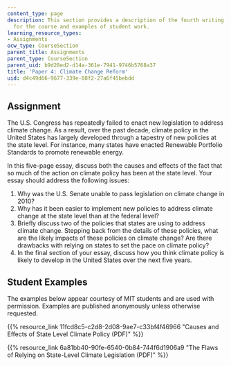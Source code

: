 ```yaml
---
content_type: page
description: This section provides a description of the fourth writing assignment
  for the course and examples of student work.
learning_resource_types:
- Assignments
ocw_type: CourseSection
parent_title: Assignments
parent_type: CourseSection
parent_uid: b9d28ed2-d14a-361e-7941-9746b5768a37
title: 'Paper 4: Climate Change Reform'
uid: d4c49d66-9677-339e-88f2-27a6f45bebdd
---
```


Assignment
----------

The U.S. Congress has repeatedly failed to enact new legislation to address climate change. As a result, over the past decade, climate policy in the United States has largely developed through a tapestry of new policies at the state level. For instance, many states have enacted Renewable Portfolio Standards to promote renewable energy.

In this five-page essay, discuss both the causes and effects of the fact that so much of the action on climate policy has been at the state level. Your essay should address the following issues:

1.  Why was the U.S. Senate unable to pass legislation on climate change in 2010?
2.  Why has it been easier to implement new policies to address climate change at the state level than at the federal level?
3.  Briefly discuss two of the policies that states are using to address climate change. Stepping back from the details of these policies, what are the likely impacts of these policies on climate change? Are there drawbacks with relying on states to set the pace on climate policy?
4.  In the final section of your essay, discuss how you think climate policy is likely to develop in the United States over the next five years.

Student Examples
----------------

The examples below appear courtesy of MIT students and are used with permission. Examples are published anonymously unless otherwise requested.

{{% resource_link 11fcd8c5-c2d8-2d08-9ae7-c33bf4f46966 "Causes and Effects of State Level Climate Policy (PDF)" %}}

{{% resource_link 6a81bb40-90fe-6540-0b84-744f6d1906a9 "The Flaws of Relying on State-Level Climate Legislation (PDF)" %}}
